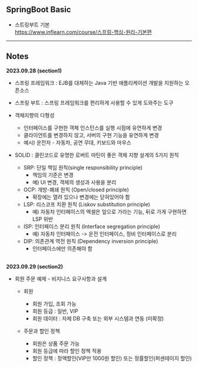 <h2>SpringBoot Basic</h2>

* 스트링부트 기본<br>
  https://www.inflearn.com/course/스프링-핵심-원리-기본편

---

<h2>Notes</h2>
<b>2023.09.28 (section1)</b>

* 스프링 프레임워크 : EJB를 대체하는 Java 기반 애플리케이션 개발을 지원하는 오픈소스
* 스프링 부트 : 스프링 프레임워크를 편리하게 사용할 수 있게 도와주는 도구
* 객체지향의 다형성
  * 인터페이스를 구현한 객체 인스턴스를 실행 시점에 유연하게 변경
  * 클라이언트를 변경하지 않고, 서버의 구현 기능을 유연하게 변경
  * 예시) 운전자 - 자동차, 공연 무대, 키보드와 마우스
  

* SOLID : 클린코드로 유명한 로버트 마틴이 좋은 객체 지향 설계의 5가지 원칙
  * SRP: 단일 책임 원칙(single responsibility principle)
    * 책임의 기준은 변경
    * 예) UI 변경, 객체의 생성과 사용을 분리
  * OCP: 개방-폐쇄 원칙 (Open/closed principle)
    *  확장에는 열려 있으나 변경에는 닫혀있어야 함
  * LSP: 리스코프 치환 원칙 (Liskov substitution principle)
    * 예) 자동차 인터페이스의 엑셀은 앞으로 가라는 기능, 뒤로 가게 구현하면 LSP 위반
  * ISP: 인터페이스 분리 원칙 (Interface segregation principle)
    * 예) 자동차 인터페이스 -> 운전 인터페이스, 정비 인터페이스로 분리
  * DIP: 의존관계 역전 원칙 (Dependency inversion principle)
    * 인터페이스에만 의존해야 함

<br>
<b>2023.09.29 (section2)</b>

* 회원 주문 예제 - 비지니스 요구사항과 설계
  * 회원
    * 회원 가입, 조회 가능
    * 회원 등급 : 일반, VIP
    * 회원 데이터 : 자체 DB 구축 또는 외부 시스템과 연동 (미확정)

  * 주문과 할인 정책
    * 회원은 상품 주문 가능
    * 회원 등급에 따라 할인 정책 적용
    * 할인 정책 : 정액할인(VIP만 1000원 할인) 또는 정률할인(퍼센테이지 할인)